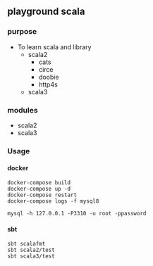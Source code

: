 ## playground scala

### purpose
- To learn scala and library
  - scala2
    - cats
    - circe
    - doobie
    - http4s
  - scala3

### modules
- scala2
- scala3

### Usage

#### docker

```
docker-compose build
docker-compose up -d
docker-compose restart
docker-compose logs -f mysql8

mysql -h 127.0.0.1 -P3310 -u root -ppassword
```

#### sbt

```
sbt scalafmt
sbt scala2/test
sbt scala3/test
```
